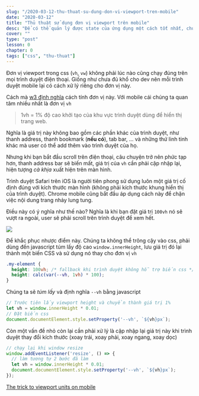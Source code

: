 ```yaml
---
slug: "/2020-03-12-thu-thuat-su-dung-don-vi-viewport-tren-mobile"
date: "2020-03-12"
title: "Thủ thuật sử dụng đơn vị viewport trên mobile"
desc: "Để có thể quản lý được state của ứng dụng một cách tốt nhất, chúng ta cần sự phân chia phù hợp giữa local state (internal state của component) và state cửa ứng dụng đặt trong React Context. Một vài điều muốn chia sẽ để nâng cao khả năng bảo trì và trải nghiệm nếu sử dụng đến context trong React."
cover: ""
type: "post"
lesson: 0
chapter: 0
tags: ["css", "thu-thuat"]
--- 
```


Đơn vị viewport trong css (`vh`, `vw`) không phải lúc nào cũng chạy đúng trên mọi trình duyệt điện thoại. Giống như chưa đủ khổ cho dev nên mỗi trình duyệt mobile lại có cách xử lý riêng cho đơn vị này.

Cách mà [w3 định nghĩa](https://www.w3.org/TR/css-values-3/#viewport-relative-lengths) cách tính đơn vị này. Với mobile cái chúng ta quan tâm nhiều nhất là đơn vị `vh`

> 1vh = 1% độ cao khởi tạo của khu vực trình duyệt dùng để hiển thị trang web.

Nghĩa là giá trị này không bao gồm các phần khác của trình duyệt, như thanh address, thanh bookmark (**nếu có**), tab bar, ... và những thứ linh tinh khác mà user có thể add thêm vào trình duyệt của họ.

Nhưng khi bạn bắt đầu scroll trên điện thoại, câu chuyện trở nên phức tạp hơn, thanh address bar sẽ biến mất, giá trị của `vh` cần phải cập nhập lại, hiện tượng *cà khịa* xuất hiện trên màn hình.

Trình duyệt Safari trên iOS là người tiên phong sử dụng luôn một giá trị cố định đúng với kích thước màn hình (không phải kích thước khung hiển thị của trình duyệt). Chrome mobile cũng bắt đầu áp dụng cách này để chặn việc nội dung trang nhảy lung tung.

Điều này có ý nghĩa như thế nào? Nghĩa là khi bạn đặt giá trị `100vh` nó sẽ vượt ra ngoài, user sẽ phải scroll trên trình duyệt để xem hết.

![](https://i2.wp.com/css-tricks.com/wp-content/uploads/2018/07/viewport-units-mobile-crop.jpg?ssl=1)


Để khắc phục nhược điểm này. Chúng ta không thể trông cậy vào css, phải dùng đến javascript túm lấy độ cao `window.innerHeight`, lưu giá trị đó lại thành một biến CSS và sử dụng nó thay cho đơn vị `vh`

```css
.my-element {
  height: 100vh; /* fallback khi trình duyệt không hỗ trợ biến css */
  height: calc(var(--vh, 1vh) * 100);
}
```

Chúng ta sẽ *túm lấy* và định nghĩa `--vh` bằng javascript


```js
// Trước tiên lấy viewport height và chuyển thành giá trị 1%
let vh = window.innerHeight * 0.01;
// Đặt biến css
document.documentElement.style.setProperty('--vh', `${vh}px`);
```

Còn một vấn đề nhỏ còn lại cần phải xử lý là cập nhập lại giá trị này khi trình duyệt thay đổi kích thước (xoay trái, xoay phải, xoay ngang, xoay dọc)

```js
// chạy lại khi window resize
window.addEventListener('resize', () => {
  // làm tương tự 2 bước đã làm
  let vh = window.innerHeight * 0.01;
  document.documentElement.style.setProperty('--vh', `${vh}px`);
});

```

[The trick to viewport units on mobile](https://css-tricks.com/the-trick-to-viewport-units-on-mobile/)

